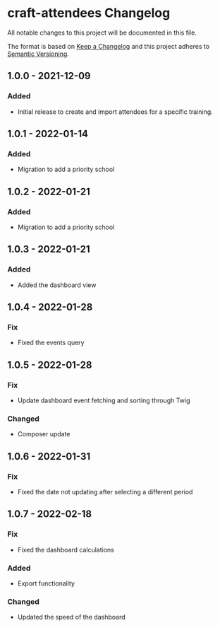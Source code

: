 # craft-attendees Changelog

All notable changes to this project will be documented in this file.

The format is based on [Keep a Changelog](http://keepachangelog.com/) and this project adheres to [Semantic Versioning](http://semver.org/).

## 1.0.0 - 2021-12-09
### Added
- Initial release to create and import attendees for a specific training.

## 1.0.1 - 2022-01-14
### Added
- Migration to add a priority school

## 1.0.2 - 2022-01-21
### Added
- Migration to add a priority school

## 1.0.3 - 2022-01-21
### Added
- Added the dashboard view

## 1.0.4 - 2022-01-28
### Fix
- Fixed the events query

## 1.0.5 - 2022-01-28
### Fix
- Update dashboard event fetching and sorting through Twig
  
### Changed
- Composer update

## 1.0.6 - 2022-01-31
### Fix
- Fixed the date not updating after selecting a different period

## 1.0.7 - 2022-02-18
### Fix
- Fixed the dashboard calculations

### Added
- Export functionality

### Changed
- Updated the speed of the dashboard
